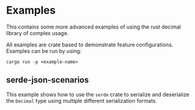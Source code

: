 # Examples

This contains some more advanced examples of using the rust decimal library of complex usage.

All examples are crate based to demonstrate feature configurations. Examples can be run by using:

```shell
cargo run -p <example-name>
```

## serde-json-scenarios

This example shows how to use the `serde` crate to serialize and deserialize the `Decimal` type using multiple different
serialization formats.

